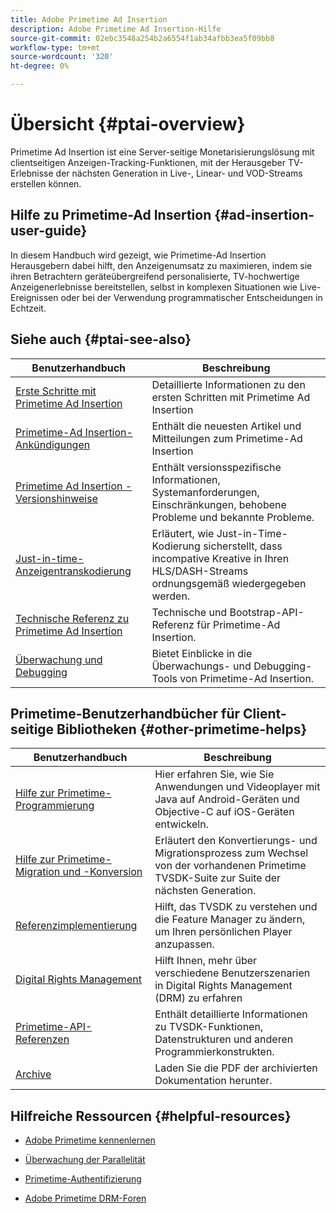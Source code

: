 ```yaml
---
title: Adobe Primetime Ad Insertion
description: Adobe Primetime Ad Insertion-Hilfe
source-git-commit: 02ebc3548a254b2a6554f1ab34afbb3ea5f09bb8
workflow-type: tm+mt
source-wordcount: '320'
ht-degree: 0%

---
```


# Übersicht {#ptai-overview}

Primetime Ad Insertion ist eine Server-seitige Monetarisierungslösung mit clientseitigen Anzeigen-Tracking-Funktionen, mit der Herausgeber TV-Erlebnisse der nächsten Generation in Live-, Linear- und VOD-Streams erstellen können.

## Hilfe zu Primetime-Ad Insertion {#ad-insertion-user-guide}

In diesem Handbuch wird gezeigt, wie Primetime-Ad Insertion Herausgebern dabei hilft, den Anzeigenumsatz zu maximieren, indem sie ihren Betrachtern geräteübergreifend personalisierte, TV-hochwertige Anzeigenerlebnisse bereitstellen, selbst in komplexen Situationen wie Live-Ereignissen oder bei der Verwendung programmatischer Entscheidungen in Echtzeit.

## Siehe auch {#ptai-see-also}

| Benutzerhandbuch | Beschreibung |
|---|---|
| [Erste Schritte mit Primetime Ad Insertion](getting-started/get-started-overview.md) | Detaillierte Informationen zu den ersten Schritten mit Primetime Ad Insertion |
| [Primetime-Ad Insertion-Ankündigungen](announcements/overview.md) | Enthält die neuesten Artikel und Mitteilungen zum Primetime-Ad Insertion |
| [Primetime Ad Insertion - Versionshinweise](../release-notes/ptai-20x-release-notes.md) | Enthält versionsspezifische Informationen, Systemanforderungen, Einschränkungen, behobene Probleme und bekannte Probleme. |
| [Just-in-time-Anzeigentranskodierung](just-in-time-transcoding/jit-transcoding-overview.md) | Erläutert, wie Just-in-Time-Kodierung sicherstellt, dass incompative Kreative in Ihren HLS/DASH-Streams ordnungsgemäß wiedergegeben werden. |
| [Technische Referenz zu Primetime Ad Insertion](/help/primetime-ad-insertion/technical-reference/bootstrap-api.md) | Technische und Bootstrap-API-Referenz für Primetime-Ad Insertion. |
| [Überwachung und Debugging](/help/primetime-ad-insertion/performance-monitoring-debugging-reporting/performance-overview.md) | Bietet Einblicke in die Überwachungs- und Debugging-Tools von Primetime-Ad Insertion. |

## Primetime-Benutzerhandbücher für Client-seitige Bibliotheken {#other-primetime-helps}

| Benutzerhandbuch | Beschreibung |
|---|---|
| [Hilfe zur Primetime-Programmierung](../programming/home.md) | Hier erfahren Sie, wie Sie Anwendungen und Videoplayer mit Java auf Android-Geräten und Objective-C auf iOS-Geräten entwickeln. |
| [Hilfe zur Primetime-Migration und -Konversion](../migration-guides/home.md) | Erläutert den Konvertierungs- und Migrationsprozess zum Wechsel von der vorhandenen Primetime TVSDK-Suite zur Suite der nächsten Generation. |
| [Referenzimplementierung](../android-reference-implementation/home.md) | Hilft, das TVSDK zu verstehen und die Feature Manager zu ändern, um Ihren persönlichen Player anzupassen. |
| [Digital Rights Management](../digital-rights-management/home.md) | Hilft Ihnen, mehr über verschiedene Benutzerszenarien in Digital Rights Management (DRM) zu erfahren |
| [Primetime-API-Referenzen](../reference/api-references.md) | Enthält detaillierte Informationen zu TVSDK-Funktionen, Datenstrukturen und anderen Programmierkonstrukten. |
| [Archive](https://helpx.adobe.com/primetime/archives.html) | Laden Sie die PDF der archivierten Dokumentation herunter. |

## Hilfreiche Ressourcen {#helpful-resources}

* [Adobe Primetime kennenlernen](https://www.adobe.com/in/marketing/primetime.html)

* [Überwachung der Parallelität](https://tve.helpdocsonline.com/concurrency-monitoring-introduction)

* [Primetime-Authentifizierung](https://tve.helpdocsonline.com/home)

* [Adobe Primetime DRM-Foren](https://forums.adobe.com/community/adobe_access)


